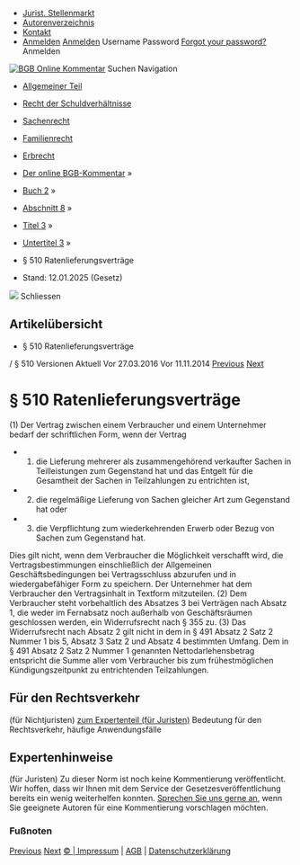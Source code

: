   * [Jurist. Stellenmarkt](https://bgb.kommentar.de/Buch-2/Abschnitt-8/Titel-3/Untertitel-3/</job-board> "Jurist. Stellenmarkt")
  * [Autorenverzeichnis](https://bgb.kommentar.de/Buch-2/Abschnitt-8/Titel-3/Untertitel-3/</Autorenverzeichnis> "Autorenverzeichnis")
  * [Kontakt](https://bgb.kommentar.de/Buch-2/Abschnitt-8/Titel-3/Untertitel-3/</Kontakt>)
  * [Anmelden](https://bgb.kommentar.de/Buch-2/Abschnitt-8/Titel-3/Untertitel-3/<#login> "show login form") [Anmelden](https://bgb.kommentar.de/Buch-2/Abschnitt-8/Titel-3/Untertitel-3/<#> "hide login form") Username Password
[Forgot your password?](https://bgb.kommentar.de/Buch-2/Abschnitt-8/Titel-3/Untertitel-3/</user/forgotpassword>) Anmelden 


[![BGB Online Kommentar](https://bgb.kommentar.de/extension/bgb/design/bgb/images/logo.png)](https://bgb.kommentar.de/Buch-2/Abschnitt-8/Titel-3/Untertitel-3/</> "BGB Online Kommentar")
Suchen
Navigation
  * [Allgemeiner Teil](https://bgb.kommentar.de/Buch-2/Abschnitt-8/Titel-3/Untertitel-3/</Buch-1>)
  * [Recht der Schuldverhältnisse](https://bgb.kommentar.de/Buch-2/Abschnitt-8/Titel-3/Untertitel-3/</Buch-2>)
  * [Sachenrecht](https://bgb.kommentar.de/Buch-2/Abschnitt-8/Titel-3/Untertitel-3/</Buch-3>)
  * [Familienrecht](https://bgb.kommentar.de/Buch-2/Abschnitt-8/Titel-3/Untertitel-3/</Buch-4>)
  * [Erbrecht](https://bgb.kommentar.de/Buch-2/Abschnitt-8/Titel-3/Untertitel-3/</Buch-5>)


  * [Der online BGB-Kommentar](https://bgb.kommentar.de/Buch-2/Abschnitt-8/Titel-3/Untertitel-3/</>) »
  * [Buch 2](https://bgb.kommentar.de/Buch-2/Abschnitt-8/Titel-3/Untertitel-3/</Buch-2>) »
  * [Abschnitt 8](https://bgb.kommentar.de/Buch-2/Abschnitt-8/Titel-3/Untertitel-3/</Buch-2/Abschnitt-8>) »
  * [Titel 3](https://bgb.kommentar.de/Buch-2/Abschnitt-8/Titel-3/Untertitel-3/</Buch-2/Abschnitt-8/Titel-3>) »
  * [Untertitel 3](https://bgb.kommentar.de/Buch-2/Abschnitt-8/Titel-3/Untertitel-3/</Buch-2/Abschnitt-8/Titel-3/Untertitel-3>) »
  * § 510 Ratenlieferungsverträge 
  * Stand: 12.01.2025 (Gesetz) 


![](https://vg01.met.vgwort.de/na/1c9909529ead4f509072c06d9081a7d5)
Schliessen 
## Artikelübersicht
  * § 510 Ratenlieferungsverträge 


/ § 510 
Versionen  Aktuell Vor 27.03.2016 Vor 11.11.2014
[Previous](https://bgb.kommentar.de/Buch-2/Abschnitt-8/Titel-3/Untertitel-3/</Buch-2/Abschnitt-8/Titel-3/Untertitel-2/Pruefung-der-Kreditwuerdigkeit> "§ 509 Prüfung der Kreditwürdigkeit") [Next](https://bgb.kommentar.de/Buch-2/Abschnitt-8/Titel-3/Untertitel-3/</Buch-2/Abschnitt-8/Titel-3/Untertitel-4/Beratungsleistungen-bei-Immobiliar-Verbraucherdarlehensvertraegen> "§ 511 Beratungsleistungen bei Immobiliar-Verbraucherdarlehensverträgen")
# § 510 Ratenlieferungsverträge
(1) Der Vertrag zwischen einem Verbraucher und einem Unternehmer bedarf der schriftlichen Form, wenn der Vertrag 
  * 1. die Lieferung mehrerer als zusammengehörend verkaufter Sachen in Teilleistungen zum Gegenstand hat und das Entgelt für die Gesamtheit der Sachen in Teilzahlungen zu entrichten ist,
  * 2. die regelmäßige Lieferung von Sachen gleicher Art zum Gegenstand hat oder
  * 3. die Verpflichtung zum wiederkehrenden Erwerb oder Bezug von Sachen zum Gegenstand hat.


Dies gilt nicht, wenn dem Verbraucher die Möglichkeit verschafft wird, die Vertragsbestimmungen einschließlich der Allgemeinen Geschäftsbedingungen bei Vertragsschluss abzurufen und in wiedergabefähiger Form zu speichern. Der Unternehmer hat dem Verbraucher den Vertragsinhalt in Textform mitzuteilen.
(2) Dem Verbraucher steht vorbehaltlich des Absatzes 3 bei Verträgen nach Absatz 1, die weder im Fernabsatz noch außerhalb von Geschäftsräumen geschlossen werden, ein Widerrufsrecht nach § 355 zu.
(3) Das Widerrufsrecht nach Absatz 2 gilt nicht in dem in § 491 Absatz 2 Satz 2 Nummer 1 bis 5, Absatz 3 Satz 2 und Absatz 4 bestimmten Umfang. Dem in § 491 Absatz 2 Satz 2 Nummer 1 genannten Nettodarlehensbetrag entspricht die Summe aller vom Verbraucher bis zum frühestmöglichen Kündigungszeitpunkt zu entrichtenden Teilzahlungen.
## Für den Rechtsverkehr 
(für Nichtjuristen)
[zum Expertenteil (für Juristen)](https://bgb.kommentar.de/Buch-2/Abschnitt-8/Titel-3/Untertitel-3/<#expertenhinweise>)
Bedeutung für den Rechtsverkehr, häufige Anwendungsfälle
## Expertenhinweise
(für Juristen)
Zu dieser Norm ist noch keine Kommentierung veröffentlicht. Wir hoffen, dass wir Ihnen mit dem Service der Gesetzesveröffentlichung bereits ein wenig weiterhelfen konnten. [Sprechen Sie uns gerne an](https://bgb.kommentar.de/Buch-2/Abschnitt-8/Titel-3/Untertitel-3/</Kontakt>), wenn Sie geeignete Autoren für eine Kommentierung vorschlagen möchten. 
### Fußnoten
[Previous](https://bgb.kommentar.de/Buch-2/Abschnitt-8/Titel-3/Untertitel-3/</Buch-2/Abschnitt-8/Titel-3/Untertitel-2/Pruefung-der-Kreditwuerdigkeit> "§ 509 Prüfung der Kreditwürdigkeit") [Next](https://bgb.kommentar.de/Buch-2/Abschnitt-8/Titel-3/Untertitel-3/</Buch-2/Abschnitt-8/Titel-3/Untertitel-4/Beratungsleistungen-bei-Immobiliar-Verbraucherdarlehensvertraegen> "§ 511 Beratungsleistungen bei Immobiliar-Verbraucherdarlehensverträgen")
[© | Impressum](https://bgb.kommentar.de/Buch-2/Abschnitt-8/Titel-3/Untertitel-3/</Kontakt>) | [AGB](https://bgb.kommentar.de/Buch-2/Abschnitt-8/Titel-3/Untertitel-3/</AGB>) | [Datenschutzerklärung](https://bgb.kommentar.de/Buch-2/Abschnitt-8/Titel-3/Untertitel-3/</Datenschutzerklaerung-fuer-Leser>)
